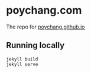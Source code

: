 poychang.com
=====

The repo for [poychang.github.io](http://poychang.github.io)

## Running locally

```
jekyll build
jekyll serve
```
